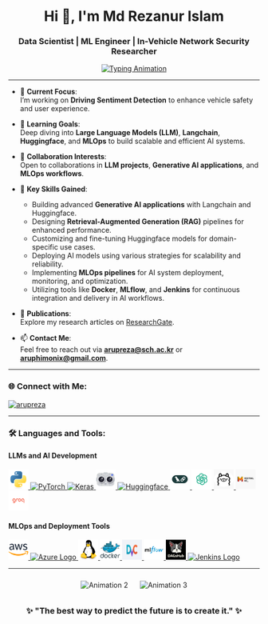<h1 align="center">Hi 👋, I'm Md Rezanur Islam</h1>
<h3 align="center">Data Scientist | ML Engineer | In-Vehicle Network Security Researcher</h3>

<p align="center">
  <a href="https://github.com/Arupreza">
    <img src="https://readme-typing-svg.demolab.com?font=Fira+Code&size=18&duration=4000&pause=1000&color=1A73E8&center=true&vCenter=true&width=800&lines=I+am+passionate+about+harnessing+the+power+of+Artificial+Intelligence.;With+a+background+in+in-vehicle+network+security+and+Machine+Learning.;My+work+spans+driving+behavior+analysis,+anomaly+detection,+LLM,;Computer+Vision,+and+in-vehicle+network+data+analysis." alt="Typing Animation" />
  </a>
</p>

---

- 🔭 **Current Focus**:  
  I’m working on **Driving Sentiment Detection** to enhance vehicle safety and user experience.

- 🌱 **Learning Goals**:  
  Deep diving into **Large Language Models (LLM)**, **Langchain**, **Huggingface**, and **MLOps** to build scalable and efficient AI systems.

- 👯 **Collaboration Interests**:  
  Open to collaborations in **LLM projects**, **Generative AI applications**, and **MLOps workflows**.

- 🤝 **Key Skills Gained**:  
  - Building advanced **Generative AI applications** with Langchain and Huggingface.  
  - Designing **Retrieval-Augmented Generation (RAG)** pipelines for enhanced performance.  
  - Customizing and fine-tuning Huggingface models for domain-specific use cases.  
  - Deploying AI models using various strategies for scalability and reliability.  
  - Implementing **MLOps pipelines** for AI system deployment, monitoring, and optimization.  
  - Utilizing tools like **Docker**, **MLflow**, and **Jenkins** for continuous integration and delivery in AI workflows.  

- 📝 **Publications**:  
  Explore my research articles on [ResearchGate](https://www.researchgate.net/profile/Md-Islam-1381).

- 📫 **Contact Me**:  
  Feel free to reach out via **arupreza@sch.ac.kr** or **aruphimonix@gmail.com**.

---

<h3 align="left">🌐 Connect with Me:</h3>
<p align="left">
  <a href="https://linkedin.com/in/arupreza" target="blank">
    <img align="center" src="https://raw.githubusercontent.com/rahuldkjain/github-profile-readme-generator/master/src/images/icons/Social/linked-in-alt.svg" alt="arupreza" height="30" width="40" />
  </a>
</p>

---

<h3 align="left">🛠️ Languages and Tools:</h3>

#### **LLMs and AI Development**
<p align="left"> 
  <a href="https://www.python.org" target="_blank" rel="noreferrer">
    <img src="https://raw.githubusercontent.com/devicons/devicon/master/icons/python/python-original.svg" alt="Python" width="40" height="40"/>
  </a>
  <a href="https://pytorch.org/" target="_blank" rel="noreferrer"> 
    <img src="https://www.vectorlogo.zone/logos/pytorch/pytorch-icon.svg" alt="PyTorch" width="40" height="40"/> 
  </a> 
  <a href="https://keras.io/" target="_blank" rel="noreferrer"> 
    <img src="https://upload.wikimedia.org/wikipedia/commons/a/ae/Keras_logo.svg" alt="Keras" width="40" height="40"/> 
  </a>
  <a href="https://ai.meta.com/tools/detectron2/" target="_blank" rel="noreferrer"> 
    <img src="Detectron2.png" alt="Detectron2.png" width="40" height="40"/> 
  </a>
  <a href="https://huggingface.co/" target="_blank" rel="noreferrer">
    <img src="https://huggingface.co/front/assets/huggingface_logo-noborder.svg" alt="Huggingface" width="40" height="40"/>
  </a>
  <a href="https://langchain.com/" target="_blank" rel="noreferrer">
    <img src="Langchain2.png" alt="LangChain Logo" width="40" height="40"/>
  </a>
  <a href="https://openai.com/" target="_blank" rel="noreferrer">
    <img src="OpenAI3.png" alt="OpenAI Logo" width="40" height="40"/>
  </a>
  <a href="https://ollama.ai/" target="_blank" rel="noreferrer">
    <img src="Ollama3.jpg" alt="Ollama Logo" width="40" height="40"/>
  </a>
  <a href="https://mistral.ai/" target="_blank" rel="noreferrer">
    <img src="Mistral.png" alt="Mistral Logo" width="40" height="40"/>
  </a>
  <a href="https://groq.com/" target="_blank" rel="noreferrer">
    <img src="Groq2.png" alt="Groq Logo" width="40" height="40"/>
  </a>
</p>

#### **MLOps and Deployment Tools**
<p align="left"> 
  <a href="https://aws.amazon.com" target="_blank" rel="noreferrer"> 
    <img src="https://raw.githubusercontent.com/devicons/devicon/master/icons/amazonwebservices/amazonwebservices-original-wordmark.svg" alt="AWS Logo" width="40" height="40"/> 
  </a> 
  <a href="https://azure.microsoft.com/" target="_blank" rel="noreferrer"> 
    <img src="https://upload.wikimedia.org/wikipedia/commons/a/a8/Microsoft_Azure_Logo.svg" alt="Azure Logo" width="40" height="40"/> 
  </a>
  <a href="https://www.linux.org/" target="_blank" rel="noreferrer"> 
    <img src="https://raw.githubusercontent.com/devicons/devicon/master/icons/linux/linux-original.svg" alt="Linux Logo" width="40" height="40"/> 
  </a> 
  <a href="https://www.docker.com/" target="_blank" rel="noreferrer"> 
    <img src="https://raw.githubusercontent.com/devicons/devicon/master/icons/docker/docker-original-wordmark.svg" alt="Docker Logo" width="40" height="40"/> 
  </a> 
  <a href="https://dvc.org/" target="_blank" rel="noreferrer">
    <img src="DVC.jpeg" alt="DVC Logo" width="40" height="40"/>
  </a>
  <a href="https://mlflow.org/" target="_blank" rel="noreferrer"> 
    <img src="MLFlow.jpeg" alt="MLflow Logo" width="40" height="40"/> 
  </a> 
  <a href="https://dagshub.com/" target="_blank" rel="noreferrer">
    <img src="DagsHub.png" alt="DagsHub Logo" width="40" height="40"/>
  </a>
  <a href="https://www.jenkins.io/" target="_blank" rel="noreferrer"> 
    <img src="https://www.jenkins.io/images/logos/jenkins/jenkins.svg" alt="Jenkins Logo" width="40" height="40"/> 
  </a> 
</p>



---

<div align="center">
  <img src="https://raw.githubusercontent.com/Arupreza/Arupreza/main/depthwise-separable-convolution-animation-3x3-kernel.gif" alt="Animation 2" width="333" style="vertical-align: middle; margin: 10px;" />
  <img src="https://raw.githubusercontent.com/Arupreza/Arupreza/main/Transformer.gif" alt="Animation 3" width="450" style="vertical-align: middle; margin: 10px;" />
</div>

<h3 align="center">✨ "The best way to predict the future is to create it." ✨</h3>
